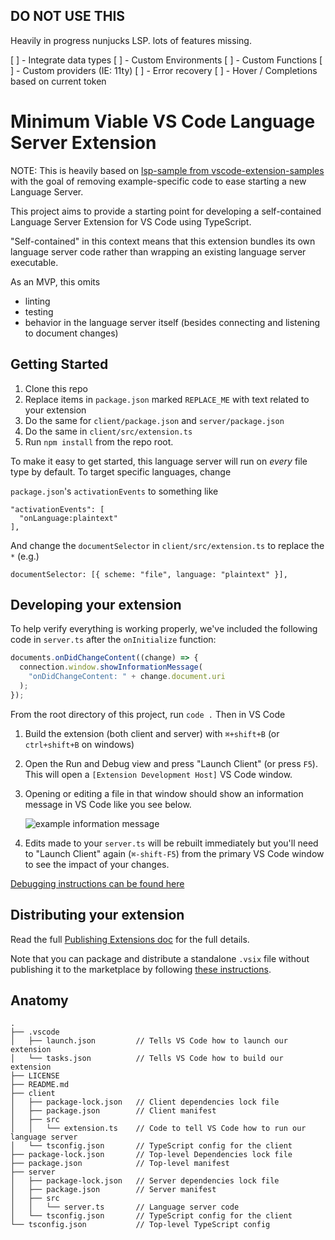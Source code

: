 ## DO NOT USE THIS

Heavily in progress nunjucks LSP. lots of features missing.

[ ] - Integrate data types
[ ] - Custom Environments
[ ] - Custom Functions
[ ] - Custom providers (IE: 11ty)
[ ] - Error recovery
[ ] - Hover / Completions based on current token

# Minimum Viable VS Code Language Server Extension

NOTE: This is heavily based on [lsp-sample from vscode-extension-samples][sample] with the goal of removing example-specific code to ease starting a new Language Server.

This project aims to provide a starting point for developing a self-contained Language Server Extension for VS Code using TypeScript.

"Self-contained" in this context means that this extension bundles its own language server code rather than wrapping an existing language server executable.

As an MVP, this omits

- linting
- testing
- behavior in the language server itself (besides connecting and listening to document changes)

## Getting Started

1. Clone this repo
2. Replace items in `package.json` marked `REPLACE_ME` with text related to your extension
3. Do the same for `client/package.json` and `server/package.json`
4. Do the same in `client/src/extension.ts`
5. Run `npm install` from the repo root.

To make it easy to get started, this language server will run on _every_ file type by default. To target specific languages, change

`package.json`'s `activationEvents` to something like

```
"activationEvents": [
  "onLanguage:plaintext"
],
```

And change the `documentSelector` in `client/src/extension.ts` to replace the `*` (e.g.)

```
documentSelector: [{ scheme: "file", language: "plaintext" }],
```

## Developing your extension

To help verify everything is working properly, we've included the following code in `server.ts` after the `onInitialize` function:

```typescript
documents.onDidChangeContent((change) => {
  connection.window.showInformationMessage(
    "onDidChangeContent: " + change.document.uri
  );
});
```

From the root directory of this project, run `code .` Then in VS Code

1. Build the extension (both client and server) with `⌘+shift+B` (or `ctrl+shift+B` on windows)
2. Open the Run and Debug view and press "Launch Client" (or press `F5`). This will open a `[Extension Development Host]` VS Code window.
3. Opening or editing a file in that window should show an information message in VS Code like you see below.

   ![example information message](https://semanticart.com/misc-images/minimum-viable-vscode-language-server-extension-info-message.png)

4. Edits made to your `server.ts` will be rebuilt immediately but you'll need to "Launch Client" again (`⌘-shift-F5`) from the primary VS Code window to see the impact of your changes.

[Debugging instructions can be found here][debug]

## Distributing your extension

Read the full [Publishing Extensions doc][publish] for the full details.

Note that you can package and distribute a standalone `.vsix` file without publishing it to the marketplace by following [these instructions][vsix].

## Anatomy

```
.
├── .vscode
│   ├── launch.json         // Tells VS Code how to launch our extension
│   └── tasks.json          // Tells VS Code how to build our extension
├── LICENSE
├── README.md
├── client
│   ├── package-lock.json   // Client dependencies lock file
│   ├── package.json        // Client manifest
│   ├── src
│   │   └── extension.ts    // Code to tell VS Code how to run our language server
│   └── tsconfig.json       // TypeScript config for the client
├── package-lock.json       // Top-level Dependencies lock file
├── package.json            // Top-level manifest
├── server
│   ├── package-lock.json   // Server dependencies lock file
│   ├── package.json        // Server manifest
│   ├── src
│   │   └── server.ts       // Language server code
│   └── tsconfig.json       // TypeScript config for the client
└── tsconfig.json           // Top-level TypeScript config
```

[debug]: https://code.visualstudio.com/api/language-extensions/language-server-extension-guide#debugging-both-client-and-server
[sample]: https://github.com/microsoft/vscode-extension-samples/tree/main/lsp-sample
[publish]: https://code.visualstudio.com/api/working-with-extensions/publishing-extension
[vsix]: https://code.visualstudio.com/api/working-with-extensions/publishing-extension#packaging-extensions
